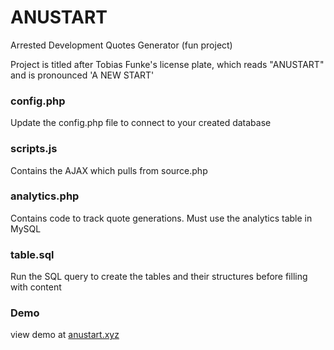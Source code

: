 # ANUSTART
Arrested Development Quotes Generator (fun project)

Project is titled after Tobias Funke's license plate, which reads "ANUSTART" and is pronounced 'A NEW START' 

### config.php
Update the config.php file to connect to your created database

### scripts.js
Contains the AJAX which pulls from source.php

### analytics.php
Contains code to track quote generations. Must use the analytics table in MySQL

### table.sql
Run the SQL query to create the tables and their structures before filling with content

### Demo
view demo at [anustart.xyz](http://anustart.xyz/)
